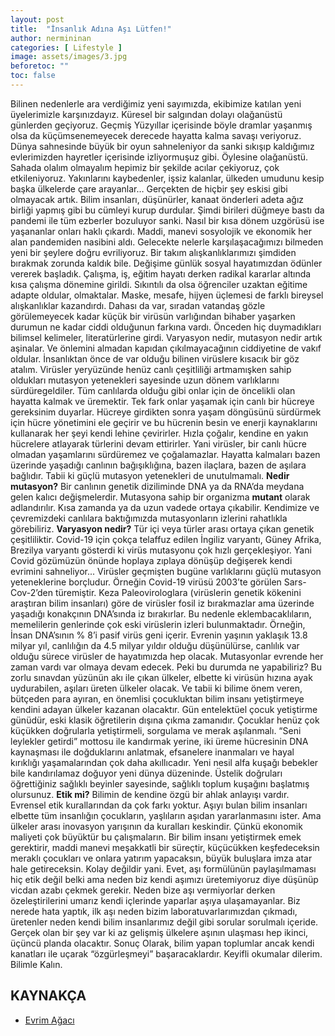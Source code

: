 ```yaml
---
layout: post
title:  "İnsanlık Adına Aşı Lütfen!"
author: nermininan
categories: [ Lifestyle ]
image: assets/images/3.jpg
beforetoc: ""
toc: false
---
```

Bilinen nedenlerle ara verdiğimiz yeni sayımızda, ekibimize katılan yeni üyelerimizle karşınızdayız.
Küresel bir salgından dolayı olağanüstü günlerden geçiyoruz. Geçmiş Yüzyıllar içerisinde böyle dramlar yaşanmış olsa da küçümsenemeyecek derecede hayatta kalma savaşı veriyoruz. Dünya sahnesinde büyük bir oyun sahneleniyor da sanki sıkışıp kaldığımız evlerimizden hayretler içerisinde izliyormuşuz gibi. Öylesine olağanüstü. Sahada olalım olmayalım hepimiz bir şekilde acılar çekiyoruz, çok etkileniyoruz. Yakınlarını kaybedenler, işsiz kalanlar, ülkeden umudunu kesip başka ülkelerde çare arayanlar… Gerçekten de hiçbir şey eskisi gibi olmayacak artık.
Bilim insanları, düşünürler, kanaat önderleri adeta ağız birliği yapmış gibi bu cümleyi kurup durdular. Şimdi birileri düğmeye bastı da pandemi ile tüm ezberler bozuluyor sanki. Nasıl bir kısa dönem uzgörüsü ise yaşananlar onları haklı çıkardı. Maddi, manevi sosyolojik ve ekonomik her alan pandemiden nasibini aldı.
Gelecekte nelerle karşılaşacağımızı bilmeden yeni bir şeylere doğru evriliyoruz. Bir takım alışkanlıklarımızı şimdiden bırakmak zorunda kaldık bile. Değişime günlük sosyal hayatımızdan ödünler vererek başladık. Çalışma, iş, eğitim hayatı derken radikal kararlar altında kısa çalışma dönemine girildi. Sıkıntılı da olsa öğrenciler uzaktan eğitime adapte oldular, olmaktalar.
Maske, mesafe, hijyen üçlemesi de farklı bireysel alışkanlıklar kazandırdı. Dahası da var, sıradan vatandaş gözle görülemeyecek kadar küçük bir virüsün varlığından bihaber yaşarken durumun ne kadar ciddi olduğunun farkına vardı. Önceden hiç duymadıkları bilimsel kelimeler, literatürlerine girdi. Varyasyon nedir, mutasyon nedir artık aşinalar. Ve önlemini almadan kapıdan çıkılmayacağının ciddiyetine de vakıf oldular.
İnsanlıktan önce de var olduğu bilinen virüslere kısacık bir göz atalım.
Virüsler yeryüzünde henüz canlı çeşitliliği artmamışken sahip oldukları mutasyon yetenekleri sayesinde uzun dönem varlıklarını sürdüregeldiler. Tüm canlılarda olduğu gibi onlar için de öncelikli olan hayatta kalmak ve üremektir. Tek fark onlar yaşamak için canlı bir hücreye gereksinim duyarlar. Hücreye girdikten sonra yaşam döngüsünü sürdürmek için hücre yönetimini ele geçirir ve bu hücrenin besin ve enerji kaynaklarını kullanarak her şeyi kendi lehine çevirirler. Hızla çoğalır, kendine en yakın hücrelere atlayarak türlerini devam ettirirler. Yani virüsler, bir canlı hücre olmadan yaşamlarını sürdüremez ve çoğalamazlar. Hayatta kalmaları bazen üzerinde yaşadığı canlının bağışıklığına, bazen ilaçlara, bazen de aşılara bağlıdır. Tabii ki güçlü mutasyon yetenekleri de unutulmamalı.
**Nedir mutasyon?** Bir canlının genetik diziliminde DNA ya da RNA’da meydana gelen kalıcı değişmelerdir. Mutasyona sahip bir organizma **mutant** olarak adlandırılır. Kısa zamanda ya da uzun vadede ortaya çıkabilir. Kendimize ve çevremizdeki canlılara baktığımızda mutasyonların izlerini rahatlıkla görebiliriz.
**Varyasyon nedir?** Tür içi veya türler arası ortaya çıkan genetik çeşitliliktir. Covid-19 için çokça telaffuz edilen İngiliz varyantı, Güney Afrika, Brezilya varyantı gösterdi ki virüs mutasyonu çok hızlı gerçekleşiyor. Yani Covid gözümüzün önünde hoplaya zıplaya dönüşüp değişerek kendi evrimini sahneliyor... Virüsler geçmişten bugüne varlıklarını güçlü mutasyon yeteneklerine borçludur. Örneğin Covid-19 virüsü 2003’te görülen Sars-Cov-2’den türemiştir. Keza Paleovirologlara (virüslerin genetik kökenini araştıran bilim insanları) göre de virüsler fosil iz bırakmazlar ama üzerinde yaşadığı konakçının DNA’sında iz bırakırlar. Bu nedenle
eklembacaklıların, memelilerin genlerinde çok eski virüslerin izleri bulunmaktadır. Örneğin, İnsan DNA’sının % 8’i pasif virüs geni içerir. Evrenin yaşının yaklaşık 13.8 milyar yıl, canlılığın da 4.5 milyar yıldır olduğu düşünülürse, canlılık var olduğu sürece virüsler de hayatımızda hep olacak. Mutasyonlar evrende her zaman vardı var olmaya devam edecek.
Peki bu durumda ne yapabiliriz? Bu zorlu sınavdan yüzünün akı ile çıkan ülkeler, elbette ki virüsün hızına ayak uydurabilen, aşıları üreten ülkeler olacak. Ve tabii ki bilime önem veren, bütçeden para ayıran, en önemlisi çocukluktan bilim insanı yetiştirmeye kendini adayan ülkeler kazanan olacaktır. Gün entelektüel çocuk yetiştirme günüdür, eski klasik öğretilerin dışına çıkma zamanıdır. Çocuklar henüz çok küçükken doğrularla yetiştirmeli, sorgulama ve merak aşılanmalı. “Seni leylekler getirdi” mottosu ile kandırmak yerine, iki üreme hücresinin DNA kaynaşması ile doğduklarını anlatmak, efsanelere inanmaları ve hayal kırıklığı yaşamalarından çok daha akıllıcadır. Yeni nesil alfa kuşağı bebekler bile kandırılamaz doğuyor yeni dünya düzeninde. Üstelik doğruları öğrettiğiniz sağlıklı beyinler sayesinde, sağlıklı toplum kuşağını başlatmış olursunuz.
**Etik mi?**
Bilimin de kendine özgü bir ahlak anlayışı vardır. Evrensel etik kurallarından da çok farkı yoktur. Aşıyı bulan bilim insanları elbette tüm insanlığın çocukların, yaşlıların aşıdan yararlanmasını ister. Ama ülkeler arası inovasyon yarışının da kuralları keskindir. Çünkü ekonomik maliyeti çok büyüktür bu çalışmaların. Bir bilim insanı yetiştirmek emek gerektirir, maddi manevi meşakkatli bir süreçtir, küçücükken keşfedeceksin meraklı çocukları ve onlara yatırım yapacaksın, büyük buluşlara imza atar hale getireceksin. Kolay değildir yani.
Evet, aşı formülünün paylaşılmaması hiç etik değil belki ama neden biz kendi aşımızı üretemiyoruz diye düşünüp vicdan azabı çekmek gerekir. Neden bize aşı vermiyorlar derken özeleştirilerini umarız kendi içlerinde yaparlar aşıya ulaşamayanlar. Biz nerede hata yaptık, ilk aşı neden bizim laboratuvarlarımızdan çıkmadı, üretenler neden kendi bilim insanlarımız değil gibi sorular sorulmalı içeride.
Gerçek olan bir şey var ki az gelişmiş ülkelere aşının ulaşması hep ikinci, üçüncü planda olacaktır.
Sonuç Olarak, bilim yapan toplumlar ancak kendi kanatları ile uçarak “özgürleşmeyi” başaracaklardır.
Keyifli okumalar dilerim.
Bilimle Kalın.

## KAYNAKÇA
- [Evrim Ağacı](https://evrimagaci.org/)
